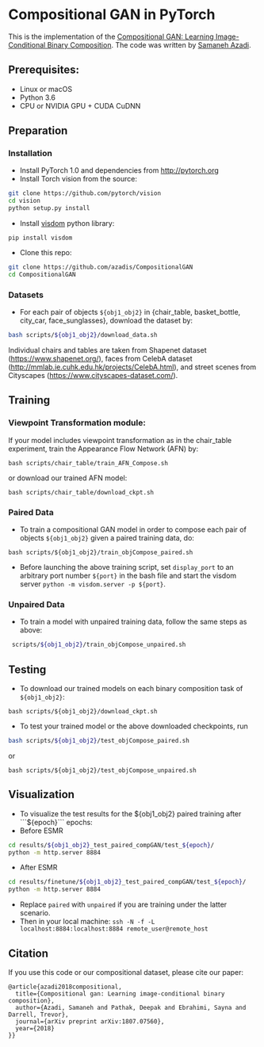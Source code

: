 # Compositional GAN in PyTorch

This is the implementation of the [Compositional GAN: Learning Image-Conditional Binary Composition](https://arxiv.org/pdf/1807.07560.pdf). The code was written by [Samaneh Azadi](https://github.com/azadis).

## Prerequisites:
- Linux or macOS
- Python 3.6
- CPU or NVIDIA GPU + CUDA CuDNN

## Preparation
### Installation
- Install PyTorch 1.0 and dependencies from http://pytorch.org
- Install Torch vision from the source:
```bash
git clone https://github.com/pytorch/vision
cd vision
python setup.py install
```

- Install [visdom](https://github.com/facebookresearch/visdom) python library: 
```
pip install visdom
```

- Clone this repo:
```bash
git clone https://github.com/azadis/CompositionalGAN
cd CompositionalGAN
```

### Datasets
- For each pair of objects ```${obj1_obj2}``` in {chair_table, basket_bottle, city_car, face_sunglasses}, download the dataset by:
```bash
bash scripts/${obj1_obj2}/download_data.sh
```
Individual chairs and tables are taken from Shapenet dataset (https://www.shapenet.org/), faces from CelebA dataset (http://mmlab.ie.cuhk.edu.hk/projects/CelebA.html), and street scenes from Cityscapes (https://www.cityscapes-dataset.com/). 


## Training
### Viewpoint Transformation module:
If your model includes viewpoint transformation as in the chair_table experiment, train the Appearance Flow Network (AFN) by:
```
bash scripts/chair_table/train_AFN_Compose.sh
```
or download our trained AFN model:
```
bash scripts/chair_table/download_ckpt.sh
```

### Paired Data
- To train a compositional GAN model in order to compose each pair of objects ```${obj1_obj2}``` given a paired training data, do: 
```
bash scripts/${obj1_obj2}/train_objCompose_paired.sh
```

- Before launching the above training script, set ```display_port``` to an arbitrary port number ```${port}``` in the bash file and start the visdom server ```python -m visdom.server -p ${port}```.

### Unpaired Data
- To train a model with unpaired training data, follow the same steps as above:
 ```bash
  scripts/${obj1_obj2}/train_objCompose_unpaired.sh
  ```

## Testing
- To download our trained models on each binary composition task of ```${obj1_obj2}```:
```
bash scripts/${obj1_obj2}/download_ckpt.sh
```

- To test your trained model or the above downloaded checkpoints, run
```bash
bash scripts/${obj1_obj2}/test_objCompose_paired.sh
``` 
or 
```
bash scripts/${obj1_obj2}/test_objCompose_unpaired.sh
```


## Visualization
- To visualize the test results for the ${obj1_obj2} paired training after ```${epoch}``` epochs:
- Before ESMR 
```bash
cd results/${obj1_obj2}_test_paired_compGAN/test_${epoch}/
python -m http.server 8884
```

- After ESMR 
```bash
cd results/finetune/${obj1_obj2}_test_paired_compGAN/test_${epoch}/
python -m http.server 8884
```

- Replace ```paired``` with ```unpaired``` if you are training under the latter scenario.
- Then in your local machine: ```ssh -N -f -L localhost:8884:localhost:8884 remote_user@remote_host```

## Citation
If you use this code or our compositional dataset, please cite our paper:
```
@article{azadi2018compositional,
  title={Compositional gan: Learning image-conditional binary composition},
  author={Azadi, Samaneh and Pathak, Deepak and Ebrahimi, Sayna and Darrell, Trevor},
  journal={arXiv preprint arXiv:1807.07560},
  year={2018}
}}
```

